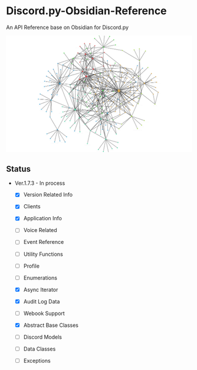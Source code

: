 # Discord.py-Obsidian-Reference
An API Reference base on Obsidian for Discord.py

![image](https://raw.githubusercontent.com/WhiteNightAWA/Discord.py-Obsidian-Reference/main/Images/002.png)

## Status
- Ver.1.7.3 - In process
	- [x] Version Related Info
	- [x] Clients
	- [x] Application Info
	- [ ] Voice Related
	- [ ] Event Reference
	- [ ] Utility Functions
	- [ ] Profile
	- [ ] Enumerations
	- [x] Async Iterator
	- [x] Audit Log Data
	- [ ] Webook Support
	- [x] Abstract Base Classes
	- [ ] Discord Models
	- [ ] Data Classes
	- [ ] Exceptions

